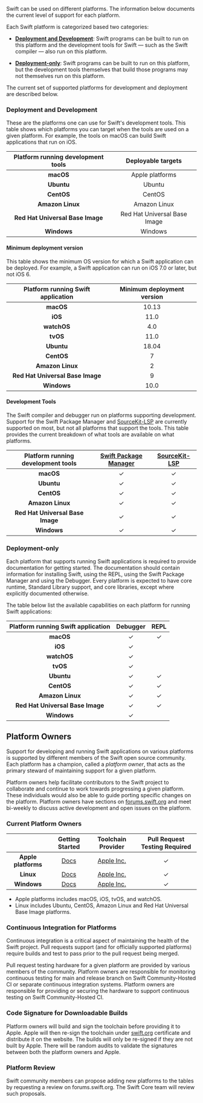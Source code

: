 
Swift can be used on different platforms. The information below documents the current level of support for each platform.

Each Swift platform is categorized based two categories:

* **[Deployment and Development](#deployment-and-development)**: Swift programs can be built to run on this platform and the development tools for Swift — such as the Swift compiler — also run on this platform.

* **[Deployment-only](#deployment-only)**: Swift programs can be built to run on this platform, but the development tools themselves that build those programs may not themselves run on this platform.

The current set of supported platforms for development and deployment are described below.

### Deployment and Development

These are the platforms one can use for Swift's development tools. This table shows which platforms you can target when the tools are used on a given platform.  For example, the tools on macOS can build Swift applications that run on iOS.

| Platform running development tools     | Deployable targets            |
|:--------------------------------------:|:-----------------------------:|
| **macOS**                              |  Apple platforms              |
| **Ubuntu**                             |  Ubuntu                       |
| **CentOS**                             |  CentOS                       |
| **Amazon Linux**                       |  Amazon Linux                 |
| **Red Hat Universal Base Image**       |  Red Hat Universal Base Image |
| **Windows**                            |  Windows                      |

#### Minimum deployment version

This table shows the minimum OS version for which a Swift application can be deployed.  For example, a Swift application can run on iOS 7.0 or later, but not iOS 6.

| Platform running Swift application | Minimum deployment version |
|:----------------------------------:|:--------------------------:|
| **macOS**                          |10.13                       |
| **iOS**                            |11.0                        |
| **watchOS**                        |4.0                         |
| **tvOS**                           |11.0                        |
| **Ubuntu**                         |18.04                       |
| **CentOS**                         |7                           |
| **Amazon Linux**                   |2                           |
| **Red Hat Universal Base Image**   |9                           |
| **Windows**                        |10.0                        |

#### Development Tools

The Swift compiler and debugger run on platforms supporting development.  Support for the Swift Package Manager and [SourceKit-LSP] are currently supported on most, but not all platforms that support the tools.  This table provides the current breakdown of what tools are available on what platforms.

| Platform running development tools | [Swift Package Manager]| [SourceKit-LSP]|
|:----------------------------------:|:----------------------:|:--------------:|
| **macOS**                          | ✓                      | ✓              |
| **Ubuntu**                         | ✓                      | ✓              |
| **CentOS**                         | ✓                      | ✓              |
| **Amazon Linux**                   | ✓                      | ✓              |
| **Red Hat Universal Base Image**   | ✓                      | ✓              |
| **Windows**                        | ✓                      | ✓              |

### Deployment-only

Each platform that supports running Swift applications is required to provide documentation for getting started. The documentation should contain information for installing Swift, using the REPL, using the Swift Package Manager and using the Debugger. Every platform is expected to have core runtime, Standard Library support, and core libraries, except where explicitly documented otherwise.

The table below list the available capabilities on each platform for running Swift applications:

| Platform running Swift application | Debugger| REPL|
|:---------------------------------:|:-------:|:---:|
| **macOS**                         | ✓       | ✓   |
| **iOS**                           | ✓       |     |
| **watchOS**                       | ✓       |     |
| **tvOS**                          | ✓       |     |
| **Ubuntu**                        | ✓       | ✓   |
| **CentOS**                        | ✓       | ✓   |
| **Amazon Linux**                  | ✓       | ✓   |
| **Red Hat Universal Base Image**  | ✓       | ✓   |
| **Windows**                       | ✓       |     |

## Platform Owners

Support for developing and running Swift applications on various platforms is supported by different members of the Swift open source community.  Each platform has a champion, called a *platform owner*, that acts as the primary steward of maintaining support for a given platform.

Platform owners help facilitate contributors to the Swift project to collaborate and continue to work towards progressing a given platform. These individuals would also be able to guide porting specific changes on the platform. Platform owners have sections on [forums.swift.org](https://forums.swift.org) and meet bi-weekly to discuss active development and open issues on the platform.

### Current Platform Owners

|                      | Getting Started                     | Toolchain Provider                                | Pull Request Testing Required|
|:--------------------:|:-----------------------------------:|:-------------------------------------------------:|:----------------------------:|
| **Apple platforms**  | [Docs](/getting-started/#on-macos)  | [Apple Inc.](https://www.apple.com)               | ✓                            |
| **Linux**            | [Docs](/getting-started/#on-linux)  | [Apple Inc.](https://www.apple.com)               | ✓                            |
| **Windows**          | [Docs](/getting-started/#on-windows)| [Apple Inc.](https://www.apple.com)               | ✓                            |

* Apple platforms includes macOS, iOS, tvOS, and watchOS.
* Linux includes Ubuntu, CentOS, Amazon Linux and Red Hat Universal Base Image platforms.

### Continuous Integration for Platforms

Continuous integration is a critical aspect of maintaining the health of the Swift project.  Pull requests support (and for officially supported platforms) require builds and test to pass prior to the pull request being merged.

Pull request testing hardware for a given platform are provided by various members of the community.  Platform owners are responsible for monitoring continuous testing for main and release branch on Swift Community-Hosted CI or separate continuous integration systems. Platform owners are responsible for providing or securing the hardware to support continuous testing on Swift Community-Hosted CI.

### Code Signature for Downloadable Builds

Platform owners will build and sign the toolchain before providing it to Apple. Apple will then re-sign the toolchain under [swift.org](/) certificate and distribute it on the website. The builds will only be re-signed if they are not built by Apple. There will be random audits to validate the signatures between both the platform owners and Apple.

### Platform Review

Swift community members can propose adding new platforms to the tables by requesting a review on forums.swift.org. The Swift Core team will review such proposals.

[Swift Package Manager]: https://github.com/swiftlang/swift-package-manager
[IndexStoreDB]: https://github.com/swiftlang/indexstore-db
[SourceKit-LSP]: https://github.com/swiftlang/sourcekit-lsp
[LLBuild]: https://github.com/swiftlang/swift-llbuild
